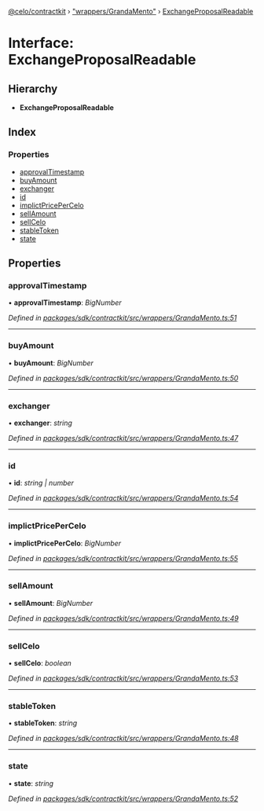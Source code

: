 [@celo/contractkit](../README.md) › ["wrappers/GrandaMento"](../modules/_wrappers_grandamento_.md) › [ExchangeProposalReadable](_wrappers_grandamento_.exchangeproposalreadable.md)

# Interface: ExchangeProposalReadable

## Hierarchy

* **ExchangeProposalReadable**

## Index

### Properties

* [approvalTimestamp](_wrappers_grandamento_.exchangeproposalreadable.md#approvaltimestamp)
* [buyAmount](_wrappers_grandamento_.exchangeproposalreadable.md#buyamount)
* [exchanger](_wrappers_grandamento_.exchangeproposalreadable.md#exchanger)
* [id](_wrappers_grandamento_.exchangeproposalreadable.md#id)
* [implictPricePerCelo](_wrappers_grandamento_.exchangeproposalreadable.md#implictpricepercelo)
* [sellAmount](_wrappers_grandamento_.exchangeproposalreadable.md#sellamount)
* [sellCelo](_wrappers_grandamento_.exchangeproposalreadable.md#sellcelo)
* [stableToken](_wrappers_grandamento_.exchangeproposalreadable.md#stabletoken)
* [state](_wrappers_grandamento_.exchangeproposalreadable.md#state)

## Properties

###  approvalTimestamp

• **approvalTimestamp**: *BigNumber*

*Defined in [packages/sdk/contractkit/src/wrappers/GrandaMento.ts:51](https://github.com/celo-org/celo-monorepo/blob/master/packages/sdk/contractkit/src/wrappers/GrandaMento.ts#L51)*

___

###  buyAmount

• **buyAmount**: *BigNumber*

*Defined in [packages/sdk/contractkit/src/wrappers/GrandaMento.ts:50](https://github.com/celo-org/celo-monorepo/blob/master/packages/sdk/contractkit/src/wrappers/GrandaMento.ts#L50)*

___

###  exchanger

• **exchanger**: *string*

*Defined in [packages/sdk/contractkit/src/wrappers/GrandaMento.ts:47](https://github.com/celo-org/celo-monorepo/blob/master/packages/sdk/contractkit/src/wrappers/GrandaMento.ts#L47)*

___

###  id

• **id**: *string | number*

*Defined in [packages/sdk/contractkit/src/wrappers/GrandaMento.ts:54](https://github.com/celo-org/celo-monorepo/blob/master/packages/sdk/contractkit/src/wrappers/GrandaMento.ts#L54)*

___

###  implictPricePerCelo

• **implictPricePerCelo**: *BigNumber*

*Defined in [packages/sdk/contractkit/src/wrappers/GrandaMento.ts:55](https://github.com/celo-org/celo-monorepo/blob/master/packages/sdk/contractkit/src/wrappers/GrandaMento.ts#L55)*

___

###  sellAmount

• **sellAmount**: *BigNumber*

*Defined in [packages/sdk/contractkit/src/wrappers/GrandaMento.ts:49](https://github.com/celo-org/celo-monorepo/blob/master/packages/sdk/contractkit/src/wrappers/GrandaMento.ts#L49)*

___

###  sellCelo

• **sellCelo**: *boolean*

*Defined in [packages/sdk/contractkit/src/wrappers/GrandaMento.ts:53](https://github.com/celo-org/celo-monorepo/blob/master/packages/sdk/contractkit/src/wrappers/GrandaMento.ts#L53)*

___

###  stableToken

• **stableToken**: *string*

*Defined in [packages/sdk/contractkit/src/wrappers/GrandaMento.ts:48](https://github.com/celo-org/celo-monorepo/blob/master/packages/sdk/contractkit/src/wrappers/GrandaMento.ts#L48)*

___

###  state

• **state**: *string*

*Defined in [packages/sdk/contractkit/src/wrappers/GrandaMento.ts:52](https://github.com/celo-org/celo-monorepo/blob/master/packages/sdk/contractkit/src/wrappers/GrandaMento.ts#L52)*
